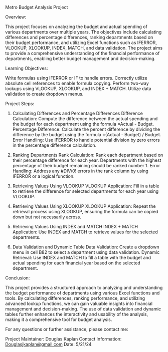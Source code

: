 Metro Budget Analysis Project

Overview:

This project focuses on analyzing the budget and actual spending of various departments over multiple years. The objectives include calculating differences and percentage differences, ranking departments based on their budget performance, and utilizing Excel functions such as IFERROR, VLOOKUP, XLOOKUP, INDEX, MATCH, and data validation. The project aims to provide a comprehensive understanding of the financial performance of departments, enabling better budget management and decision-making.

Learning Objectives:

Write formulas using IFERROR or IF to handle errors.
Correctly utilize absolute cell references to enable formula copying.
Perform two-way lookups using VLOOKUP, XLOOKUP, and INDEX + MATCH.
Utilize data validation to create dropdown menus.

Project Steps:

1. Calculating Differences and Percentage Differences
Difference Calculation: Compute the difference between the actual spending and the budget for each department using the formula =Actual - Budget.
Percentage Difference: Calculate the percent difference by dividing the difference by the budget using the formula =(Actual - Budget) / Budget.
Error Handling: Use IFERROR to handle potential division by zero errors in the percentage difference calculation.

2. Ranking Departments
Rank Calculation: Rank each department based on their percentage difference for each year. Departments with the highest percentage of their budget remaining should be ranked number 1.
Error Handling: Address any #DIV/0! errors in the rank column by using IFERROR or a logical function.

3. Retrieving Values Using VLOOKUP
VLOOKUP Application: Fill in a table to retrieve the difference for selected departments for each year using VLOOKUP.

4. Retrieving Values Using XLOOKUP
XLOOKUP Application: Repeat the retrieval process using XLOOKUP, ensuring the formula can be copied down but not necessarily across.

5. Retrieving Values Using INDEX and MATCH
INDEX + MATCH Application: Use INDEX and MATCH to retrieve values for the selected departments.

6. Data Validation and Dynamic Table
Data Validation: Create a dropdown menu in cell B82 to select a department using data validation.
Dynamic Retrieval: Use INDEX and MATCH to fill a table with the budget and actual spending for each financial year based on the selected department.


Conclusion:

This project provides a structured approach to analyzing and understanding the budget performance of departments using various Excel functions and tools. By calculating differences, ranking performance, and utilizing advanced lookup functions, we can gain valuable insights into financial management and decision-making. The use of data validation and dynamic tables further enhances the interactivity and usability of the analysis, making it a comprehensive tool for budget analysis.

For any questions or further assistance, please contact me:

Project Maintainer: Douglas Kaplan
Contact Information: Douglasjkaplan@gmail.com
Date: 5/21/24
